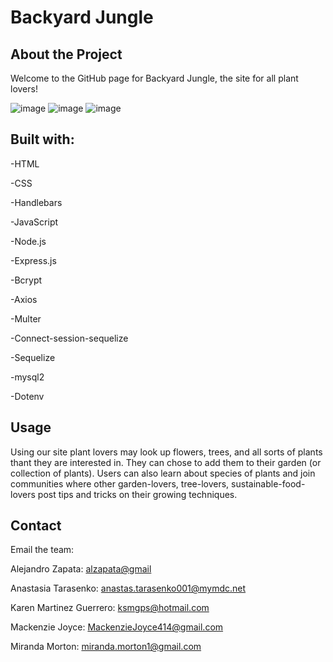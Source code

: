 # Backyard Jungle

## About the Project
Welcome to the GitHub page for Backyard Jungle, the site for all plant lovers!


![image](./public/img/Homepage%20Screenshot.png)
![image](./public/img/Forum%20Screenshot.png)
![image](./public/img/Profile%20Screenshot.png)


## Built with:
-HTML

-CSS

-Handlebars

-JavaScript

-Node.js

-Express.js

-Bcrypt

-Axios

-Multer

-Connect-session-sequelize

-Sequelize

-mysql2

-Dotenv

## Usage
 Using our site plant lovers may look up flowers, trees, and all sorts of plants thant they are interested in. They can chose to add them to their garden (or collection of plants). Users can also learn about species of plants and join communities where other garden-lovers, tree-lovers, sustainable-food-lovers post tips and tricks on their growing techniques.



## Contact
Email the team:

Alejandro Zapata: <alzapata@gmail>

Anastasia Tarasenko: <anastas.tarasenko001@mymdc.net>

Karen Martinez Guerrero: <ksmgps@hotmail.com>

Mackenzie Joyce: <MackenzieJoyce414@gmail.com>

Miranda Morton: <miranda.morton1@gmail.com>
